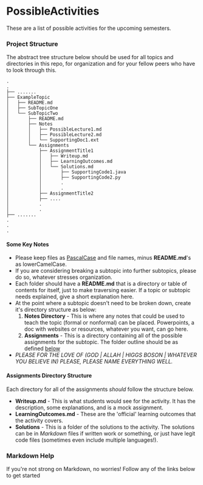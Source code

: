 # PossibleActivities
These are a list of possible activities for the upcoming semesters.

### Project Structure

The abstract tree structure below should be used for all topics and directories
in this repo, for organization and for your fellow peers who have to look through
this.

```
.
.
├── .......
├── ExampleTopic
│   ├── README.md
│   ├── SubTopicOne
│   └── SubTopicTwo
│       ├── README.md
│       ├── Notes
│       │   ├── PossibleLecture1.md
│       │   ├── PossibleLecture2.md
│       │   └── SupportingDoc1.ext
│       └── Assignments
│           ├── AssignmentTitle1
│           │   ├── Writeup.md
│           │   ├── LearningOutcomes.md
│           │   └── Solutions.md
│           │       ├── SupportingCode1.java
│           │       ├── SupportingCode2.py
│           │       .
│           │       .
│           ├── AssignmentTitle2
│           ├── ....
│           .
│           .
├── .......
.
.
.
```

#### Some Key Notes

* Please keep files as [PascalCase][pascalcase] and file names, minus **README.md**'s as lowerCamelCase.
* If you are considering breaking a subtopic into further subtopics, please do so, whatever stresses organization.
* Each folder should have a **README.md** that is a directory or table of contents for itself,
just to make traversing easier. If a topic or subtopic needs explained, give a short explanation here.
* At the point where a subtopic doesn't need to be broken down, create it's directory structure as below:
    1. **Notes Directory** - This is where any notes that could be used to teach the topic (formal or nonformal) can be placed. Powerpoints, a doc with websites or resources, whatever you want, can go here.
    2. **Assignments** - This is a directory containing all of the possible assignments for the subtopic. The folder outline should be as defined [below][assignStruct] 
* *PLEASE FOR THE LOVE OF (GOD | ALLAH | HIGGS BOSON | WHATEVER YOU BELIEVE IN) PLEASE, PLEASE NAME EVERYTHING WELL.*

#### Assignments Directory Structure
Each directory for all of the assignments *should* follow the structure below.

- **Writeup.md** - This is what students would see for the activity. It has the description, some explanations, and is a mock assignment.
- **LearningOutcomes.md** - These are the 'official' learning outcomes that the activity covers.
- **Solutions** - This is a folder of the solutions to the activity. The solutions can be in *Markdown* files if written work or something, or just have legit code files (sometimes even include multiple languages!).

### Markdown Help
If you're not strong on Markdown, no worries! Follow any of the links below to
get started

[pascalcase]: https://en.wikipedia.org/wiki/PascalCase
[assignStruct]: http://commonmark.org/help/tutorial/10-nestedLists.html
